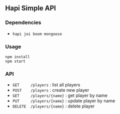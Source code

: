 ## Hapi Simple API


### Dependencies

- `hapi joi boom mongoose`

### Usage

```
npm install
npm start
```


### API

- `GET     /players`        : list all players
- `POST    /players`        : create new player
- `GET     /players/{name}` : get player by name
- `PUT     /players/{name}` : update player by name
- `DELETE  /players/{name}` : delete player